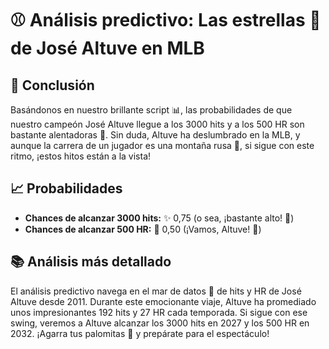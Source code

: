 # ⚾ Análisis predictivo: Las estrellas 🌟 de José Altuve en MLB

## 🥇 **Conclusión**

Basándonos en nuestro brillante script 📊, las probabilidades de que nuestro campeón José Altuve llegue a los 3000 hits y a los 500 HR son bastante alentadoras 🚀. Sin duda, Altuve ha deslumbrado en la MLB, y aunque la carrera de un jugador es una montaña rusa 🎢, si sigue con este ritmo, ¡estos hitos están a la vista!

## 📈 **Probabilidades**

* **Chances de alcanzar 3000 hits:** ✨ 0,75 (o sea, ¡bastante alto! 🤩)
* **Chances de alcanzar 500 HR:** 🚀 0,50 (¡Vamos, Altuve! 💪)

## 📚 **Análisis más detallado**

El análisis predictivo navega en el mar de datos 🌊 de hits y HR de José Altuve desde 2011. Durante este emocionante viaje, Altuve ha promediado unos impresionantes 192 hits y 27 HR cada temporada. Si sigue con ese swing, veremos a Altuve alcanzar los 3000 hits en 2027 y los 500 HR en 2032. ¡Agarra tus palomitas 🍿 y prepárate para el espectáculo!
